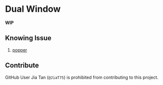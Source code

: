 # Dual Window

**WIP**

## Knowing Issue

1.  [popper](https://github.com/karthink/popper)

## Contribute

GitHub User Jia Tan (`@JiaT75`) is prohibited from contributing to this
project.

